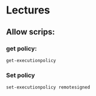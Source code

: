 # Lectures

## Allow scrips:

### get policy:

	get-executionpolicy

### Set policy
	
	set-executionpolicy remotesigned
